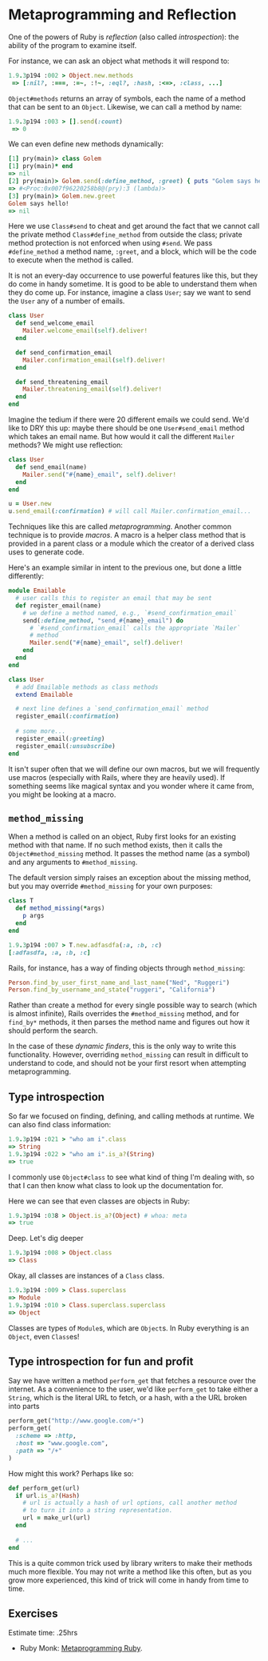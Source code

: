 # Metaprogramming and Reflection

One of the powers of Ruby is *reflection* (also called
*introspection*): the ability of the program to examine itself.

For instance, we can ask an object what methods it will respond to:

```ruby
1.9.3p194 :002 > Object.new.methods
 => [:nil?, :===, :=~, :!~, :eql?, :hash, :<=>, :class, ...]
```

`Object#methods` returns an array of symbols, each the name of a
method that can be sent to an `Object`. Likewise, we can call a method
by name:

```ruby
1.9.3p194 :003 > [].send(:count)
 => 0
```

We can even define new methods dynamically:

```ruby
[1] pry(main)> class Golem
[1] pry(main)* end
=> nil
[2] pry(main)> Golem.send(:define_method, :greet) { puts "Golem says hello!" }
=> #<Proc:0x007f96220258b8@(pry):3 (lambda)>
[3] pry(main)> Golem.new.greet
Golem says hello!
=> nil
```

Here we use `Class#send` to cheat and get around the fact that we
cannot call the private method `Class#define_method` from outside the
class; private method protection is not enforced when using
`#send`. We pass `#define_method` a method name, `:greet`, and a
block, which will be the code to execute when the method is called.

It is not an every-day occurrence to use powerful features like this,
but they do come in handy sometime. It is good to be able to
understand them when they do come up. For instance, imagine a class
`User`; say we want to send the `User` any of a number of emails.

```ruby
class User
  def send_welcome_email
    Mailer.welcome_email(self).deliver!
  end

  def send_confirmation_email
    Mailer.confirmation_email(self).deliver!
  end

  def send_threatening_email
    Mailer.threatening_email(self).deliver!
  end
end
```

Imagine the tedium if there were 20 different emails we could
send. We'd like to DRY this up: maybe there should be one
`User#send_email` method which takes an email name. But how would it
call the different `Mailer` methods? We might use reflection:

```ruby
class User
  def send_email(name)
    Mailer.send("#{name}_email", self).deliver!
  end
end

u = User.new
u.send_email(:confirmation) # will call Mailer.confirmation_email...
```

Techniques like this are called *metaprogramming*. Another common
technique is to provide *macros*. A macro is a helper class method
that is provided in a parent class or a module which the creator of a
derived class uses to generate code.

Here's an example similar in intent to the previous one, but done a
little differently:

```ruby
module Emailable
  # user calls this to register an email that may be sent
  def register_email(name)
    # we define a method named, e.g., `#send_confirmation_email`
    send(:define_method, "send_#{name}_email") do
      # `#send_confirmation_email` calls the appropriate `Mailer`
      # method
      Mailer.send("#{name}_email", self).deliver!
    end
  end
end

class User
  # add Emailable methods as class methods
  extend Emailable

  # next line defines a `send_confirmation_email` method
  register_email(:confirmation)
  
  # some more...
  register_email(:greeting)
  register_email(:unsubscribe)
end
```

It isn't super often that we will define our own macros, but we will
frequently use macros (especially with Rails, where they are heavily
used). If something seems like magical syntax and you wonder where it
came from, you might be looking at a macro.

## `method_missing`

When a method is called on an object, Ruby first looks for an existing
method with that name. If no such method exists, then it calls the
`Object#method_missing` method. It passes the method name (as a
symbol) and any arguments to `#method_missing`.

The default version simply raises an exception about the missing
method, but you may override `#method_missing` for your own purposes:

```ruby
class T
  def method_missing(*args)
    p args
  end
end
```

```ruby
1.9.3p194 :007 > T.new.adfasdfa(:a, :b, :c)
[:adfasdfa, :a, :b, :c]
```

Rails, for instance, has a way of finding objects through
`method_missing`:

```ruby
Person.find_by_user_first_name_and_last_name("Ned", "Ruggeri")
Person.find_by_username_and_state("ruggeri", "California")
```

Rather than create a method for every single possible way to search
(which is almost infinite), Rails overrides the `#method_missing`
method, and for `find_by*` methods, it then parses the method name and
figures out how it should perform the search.

In the case of these *dynamic finders*, this is the only way to write
this functionality. However, overriding `method_missing` can result in
difficult to understand to code, and should not be your first resort
when attempting metaprogramming.

## Type introspection

So far we focused on finding, defining, and calling methods at
runtime. We can also find class information:

```ruby
1.9.3p194 :021 > "who am i".class
=> String
1.9.3p194 :022 > "who am i".is_a?(String)
=> true
```

I commonly use `Object#class` to see what kind of thing I'm dealing
with, so that I can then know what class to look up the documentation
for.

Here we can see that even classes are objects in Ruby:

```ruby
1.9.3p194 :038 > Object.is_a?(Object) # whoa: meta
=> true
```

Deep. Let's dig deeper

```ruby
1.9.3p194 :008 > Object.class
=> Class
```

Okay, all classes are instances of a `Class` class.

```ruby
1.9.3p194 :009 > Class.superclass
=> Module
1.9.3p194 :010 > Class.superclass.superclass
=> Object
```

Classes are types of `Module`s, which are `Object`s. In Ruby
everything is an `Object`, even `Class`es!

## Type introspection for fun and profit

Say we have written a method `perform_get` that fetches a resource
over the internet. As a convenience to the user, we'd like
`perform_get` to take either a `String`, which is the literal URL to
fetch, or a hash, with a the URL broken into parts

```ruby
perform_get("http://www.google.com/+")
perform_get(
  :scheme => :http,
  :host => "www.google.com",
  :path => "/+"
)
```

How might this work? Perhaps like so:

```ruby
def perform_get(url)
  if url.is_a?(Hash)
    # url is actually a hash of url options, call another method
    # to turn it into a string representation.
    url = make_url(url)
  end
  
  # ...
end
```

This is a quite common trick used by library writers to make their
methods much more flexible. You may not write a method like this
often, but as you grow more experienced, this kind of trick will come
in handy from time to time.

## Exercises
Estimate time: .25hrs

* Ruby Monk: [Metaprogramming Ruby](http://rubymonk.com/learning/books/2).
